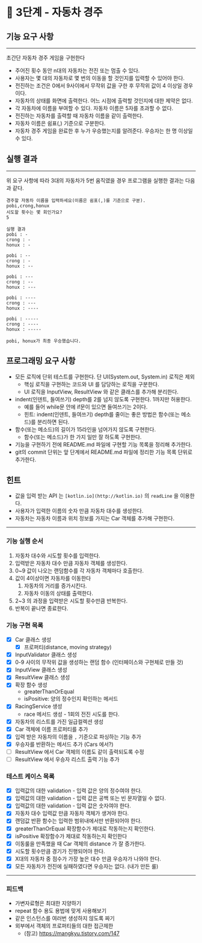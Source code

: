 # **🚀 3단계 - 자동차 경주**

## 기능 요구 사항

---

초간단 자동차 경주 게임을 구현한다

- 주어진 횟수 동안 n대의 자동차는 전진 또는 멈출 수 있다.
- 사용자는 몇 대의 자동차로 몇 번의 이동을 할 것인지를 입력할 수 있어야 한다.
- 전진하는 조건은 0에서 9사이에서 무작위 값을 구한 후 무작위 값이 4 이상일 경우이다.
- 자동차의 상태를 화면에 출력한다. 어느 시점에 출력할 것인지에 대한 제약은 없다.
- 각 자동차에 이름을 부여할 수 있다. 자동차 이름은 5자를 초과할 수 없다.
- 전진하는 자동차를 출력할 때 자동차 이름을 같이 출력한다.
- 자동차 이름은 쉼표(,) 기준으로 구분한다.
- 자동차 경주 게임을 완료한 후 누가 우승했는지를 알려준다. 우승자는 한 명 이상일 수 있다.

## 실행 결과

---

위 요구 사항에 따라 3대의 자동차가 5번 움직였을 경우 프로그램을 실행한 결과는 다음과 같다.

```
경주할 자동차 이름을 입력하세요(이름은 쉼표(,)를 기준으로 구분).
pobi,crong,honux
시도할 횟수는 몇 회인가요?
5

실행 결과
pobi : -
crong : -
honux : -

pobi : --
crong : -
honux : --

pobi : ---
crong : --
honux : ---

pobi : ----
crong : ---
honux : ----

pobi : -----
crong : ----
honux : -----

pobi, honux가 최종 우승했습니다.

```

## 프로그래밍 요구 사항

- 모든 로직에 단위 테스트를 구현한다. 단 UI(System.out, System.in) 로직은 제외
    - 핵심 로직을 구현하는 코드와 UI 를 담당하는 로직을 구분한다.
    - UI 로직을 InputView, ResultView 와 같은 클래스를 추가해 분리한다.
- indent(인덴트, 들여쓰기) depth를 2를 넘지 않도록 구현한다. 1까지만 허용한다.
   - 예를 들어 while문 안에 if문이 있으면 들여쓰기는 2이다.
   - 힌트: indent(인덴트, 들여쓰기) depth를 줄이는 좋은 방법은 함수(또는 메소드)를 분리하면 된다.
- 함수(또는 메소드)의 길이가 15라인을 넘어가지 않도록 구현한다.
   - 함수(또는 메소드)가 한 가지 일만 잘 하도록 구현한다.
- 기능을 구현하기 전에 README.md 파일에 구현할 기능 목록을 정리해 추가한다. 
- git의 commit 단위는 앞 단계에서 README.md 파일에 정리한 기능 목록 단위로 추가한다.

## 힌트

- 값을 입력 받는 API 는 `[kotlin.io](http://kotlin.io)` 의 `readLine` 을 이용한다.
- 사용자가 입력한 이름의 숫자 만큼 자동차 대수를 생성한다.
- 자동차는 자동차 이름과 위치 정보를 가지는 Car 객체를 추가해 구현한다.

---

### 기능 실행 순서

1. 자동차 대수와 시도할 횟수를 입력한다.
2. 입력받은 자동차 대수 만큼 자동차 객체를 생성한다.
3. 0~9 값이 나오는 랜덤함수를 각 자동차 객체마다 호출한다.
4. 값이 4이상이면 자동차를 이동한다 
   1. 자동차의 거리를 증가시킨다.
   2. 자동차 이동의 상태를 출력한다.
5. 2~3 의 과정을 입력받은 시도할 횟수만큼 반복한다.
6. 반복이 끝나면 종료한다.

### 기능 구현 목록

- [x] Car 클래스 생성
  - [x] 프로퍼티(distance, moving strategy)
- [x] InputValidator 클래스 생성
- [X] 0-9 사이의 무작위 값을 생성하는 랜덤 함수 (인터페이스와 구현체로 만들 것)
- [X] InputView 클래스 생성
- [X] ResultView 클래스 생성
- [x] 확장 함수 생성
  - greaterThanOrEqual
  - isPositive: 양의 정수인지 확인하는 메서드
- [X] RacingService 생성
    - race 메서드 생성 - 1회의 전진 시도를 한다.
- [x] 자동차의 리스트를 가진 일급컬렉션 생성
- [x] Car 객체에 이름 프로퍼티를 추가
- [X] 입력 받은 자동차의 이름을 `,` 기준으로 파싱하는 기능 추가
- [x] 우승자를 반환하는 메서드 추가 (Cars 에서?)
- [ ] ResultView 에서 Car 객체의 이름도 같이 출력되도록 수정
- [ ] ResultView 에서 우승자 리스트 출력 기능 추가

### 테스트 케이스 목록

- [x]  입력값의 대한 validation - 입력 값은 양의 정수여야 한다.
- [x]  입력값의 대한 validation - 입력 값은 공백 또는 빈 문자열일 수 없다.
- [x]  입력값의 대한 validation - 입력 값은 숫자여야 한다.
- [X]  자동차 대수 입력값 만큼 자동차 객체가 생겨야 한다.
- [X]  랜덤값 반환 함수는 입력한 범위내에서만 반환되어야 한다.
- [x]  greaterThanOrEqual 확장함수가 제대로 작동하는지 확인한다.
- [x]  isPositive 확장함수가 제대로 작동하는지 확인한다
- [X]  이동룰을 만족했을 때 Car 객체의 distance 가 잘 증가한다.
- [x]  시도할 횟수만큼 경기가 진행되어야 한다.
- [x]  X대의 자동차 중 점수가 가장 높은 대수 만큼 우승자가 나와야 한다.
- [x]  모든 자동차가 전진에 실패하였다면 우승자는 없다. (내가 만든 룰)
 
---

### 피드백

- 가변자료형은 최대한 지양하기
- repeat 함수 용도 용법에 맞게 사용해보기
- 같은 인스턴스를 여러번 생성하지 않도록 짜기
- 외부에서 객체의 프로퍼티들의 대한 접근제한
   - (참고) https://mangkyu.tistory.com/147 

